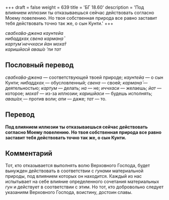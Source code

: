 +++
draft = false
weight = 639
title = 'БГ 18.60'
description = 'Под влиянием иллюзии ты отказываешься сейчас действовать согласно Моему повелению. Но твоя собственная природа все равно заставит тебя действовать точно так же, о сын Кунти.'
+++

_свабха̄ва-джена каунтейа  
нибаддхах̣ свена карман̣а̄  
картум̇ неччхаси йан моха̄т  
каришйасй аваш́о ’пи тат_

## Пословный перевод

_свабха̄ва_\-_джена_ — соответствующей твоей природе; _каунтейа_ — о сын Кунти; _нибаддхах̣_ — обусловленный; _свена_ — своей; _карман̣а̄_ — деятельностью; _картум_ — делать; _на_ — не; _иччхаси_ — желаешь; _йат_ — которое; _моха̄т_ — из-за иллюзии; _каришйаси_ — будешь исполнять; _аваш́ах̣_ — против воли; _апи_ — даже; _тат_ — то.

## Перевод

**Под влиянием иллюзии ты отказываешься сейчас действовать согласно Моему повелению. Но твоя собственная природа все равно заставит тебя действовать точно так же, о сын Кунти.**

## Комментарий

Тот, кто отказывается выполнять волю Верховного Господа, будет вынужден действовать в соответствии с _гунами_ материальной природы, под влиянием которых он находится. Каждый из нас испытывает на себе влияние определенного сочетания материальных _гун_ и действует в соответствии с этим. Но тот, кто добровольно следует указаниям Верховного Господа, воистину, достоин славы.
